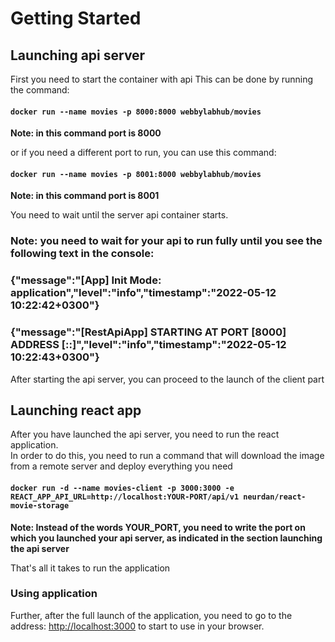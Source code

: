 # Getting Started

## Launching api server

First you need to start the container with api
This can be done by running the command:
#### `docker run --name movies -p 8000:8000 webbylabhub/movies` 
**Note: in this command port is 8000**

or if you need a different port to run, you can use this command:
#### `docker run --name movies -p 8001:8000 webbylabhub/movies `
**Note: in this command port is 8001**

You need to wait until the server api container starts.

### **Note: you need to wait for your api to run fully until you see the following text in the console:**

### {"message":"[App] Init Mode: application","level":"info","timestamp":"2022-05-12 10:22:42+0300"}
### {"message":"[RestApiApp] STARTING AT PORT [8000] ADDRESS [::]","level":"info","timestamp":"2022-05-12 10:22:43+0300"}

After starting the api server, you can proceed to the launch of the client part

## Launching react app
After you have launched the api server, you need to run the react application.\
In order to do this, you need to run a command that will download the image from a remote server and deploy everything you need
#### `docker run -d --name movies-client -p 3000:3000 -e REACT_APP_API_URL=http://localhost:YOUR-PORT/api/v1 neurdan/react-movie-storage`

**Note: Instead of the words YOUR_PORT, you need to write the port on which you launched your api server, as indicated in the section launching the api server**

That's all it takes to run the application

### Using application 
Further, after the full launch of the application, you need to go to the address:
[http://localhost:3000](http://localhost:3000) to start to use in your browser.
